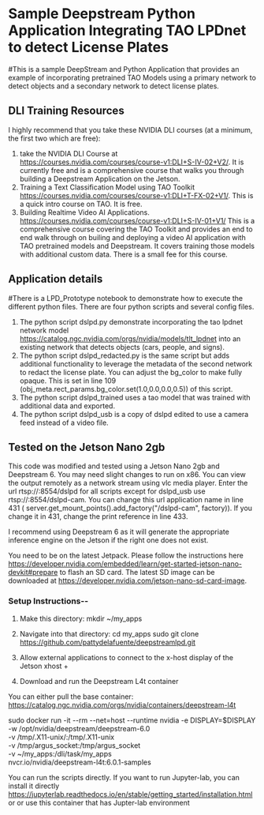 # Sample Deepstream Python Application Integrating TAO LPDnet  to detect License Plates
#This is a sample DeepStream and Python Application that provides an example of incorporating pretrained TAO Models using a primary network to detect objects and a secondary network to detect license plates.  

## DLI Training Resources
I highly recommend that you take these NVIDIA DLI courses (at a minimum, the first two which are free):
1. take the NVIDIA DLI Course at https://courses.nvidia.com/courses/course-v1:DLI+S-IV-02+V2/.  It is currently free and is a comprehensive course that walks you through building a Deepstream Application on the Jetson. 
2. Training a Text Classification Model using TAO Toolkit https://courses.nvidia.com/courses/course-v1:DLI+T-FX-02+V1/.  This is a quick intro course on TAO. It is free.
3. Building Realtime Video AI Applications. https://courses.nvidia.com/courses/course-v1:DLI+S-IV-01+V1/  This is a comprehensive course covering the TAO Toolkit and provides an end to end walk through on builing and deploying a video AI application with TAO pretrained models and Deepstream. It covers training those models with additional custom data. There is a small fee for this course. 

## Application details
#There is a LPD_Prototype notebook to demonstrate how to execute the different python files. There are four python scripts and several config files.
1. The python script dslpd.py demonstrate  incorporating the tao lpdnet network model https://catalog.ngc.nvidia.com/orgs/nvidia/models/tlt_lpdnet into an existing network that detects objects (cars, people, and signs).  
2. The python script dslpd_redacted.py is the same script but adds additional functionality to leverage the metadata of the second network to redact the license plate. You can adjust the bg_color to make fully opaque. This is set in line 109 (obj_meta.rect_params.bg_color.set(1.0,0.0,0.0,0.5)) of this script.
3. The python script dslpd_trained uses a tao model that was trained with additional data and exported.  
4. The python script dslpd_usb is a copy of dslpd edited to use a camera feed instead of a video file. 

## Tested on the Jetson Nano 2gb
This code was modified and tested using a Jetson Nano 2gb and Deepstream 6.  You may need slight changes to run on x86. You can view the output remotely as a network stream using vlc media player. Enter the url rtsp://<use Jetson IP address>:8554/dslpd for all scripts except for dslpd_usb use rtsp://<use jetson IP>:8554/dslpd-cam. You can change this url application name in line 431 ( server.get_mount_points().add_factory("/dslpd-cam", factory)). If you change it in 431, change the print reference in line 433.  

I recommend using Deepstream 6 as it will generate the appropriate inference engine on the Jetson if the right one does not exist. 

You need to be on the latest Jetpack. Please follow the instructions here https://developer.nvidia.com/embedded/learn/get-started-jetson-nano-devkit#prepare to flash an SD card.  The latest SD image can be downloaded at https://developer.nvidia.com/jetson-nano-sd-card-image.  

### Setup Instructions--

1.  Make this directory:
    mkdir ~/my_apps

2.  Navigate into that directory:
    cd my_apps
    sudo git clone https://github.com/pattydelafuente/deepstreamlpd.git

3.  Allow external applications to connect to the x-host display of the Jetson
    xhost +

4. Download and run the Deepstream L4t container

You can either pull the base container:
https://catalog.ngc.nvidia.com/orgs/nvidia/containers/deepstream-l4t 

sudo docker run -it --rm --net=host --runtime nvidia  -e DISPLAY=$DISPLAY \
-w /opt/nvidia/deepstream/deepstream-6.0 \
-v /tmp/.X11-unix/:/tmp/.X11-unix \
-v /tmp/argus_socket:/tmp/argus_socket \
-v ~/my_apps:/dli/task/my_apps \
nvcr.io/nvidia/deepstream-l4t:6.0.1-samples

You can run the scripts directly. If you want to run Jupyter-lab, you can install it directly https://jupyterlab.readthedocs.io/en/stable/getting_started/installation.html or or use this container that has Jupter-lab environment
